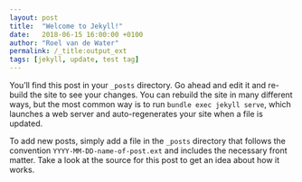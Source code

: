 ```yaml
---
layout: post
title:  "Welcome to Jekyll!"
date:   2018-06-15 16:00:00 +0100
author: "Roel van de Water"
permalink: /_title:output_ext
tags: [jekyll, update, test tag]
---
```


You’ll find this post in your `_posts` directory. Go ahead and edit it and re-build the site to see your changes. You can rebuild the site in many different ways, but the most common way is to run `bundle exec jekyll serve`, which launches a web server and auto-regenerates your site when a file is updated.

To add new posts, simply add a file in the `_posts` directory that follows the convention `YYYY-MM-DD-name-of-post.ext` and includes the necessary front matter. Take a look at the source for this post to get an idea about how it works.

